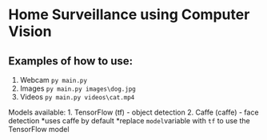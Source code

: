 # Home Surveillance using Computer Vision

## Examples of how to use:

1. Webcam
```py main.py```
2. Images
```py main.py images\dog.jpg```
3. Videos
```py main.py videos\cat.mp4```

Models available:
    1. TensorFlow (tf) - object detection
    2. Caffe (caffe) - face detection
*uses caffe by default
*replace `model`variable with `tf` to use the TensorFlow model
